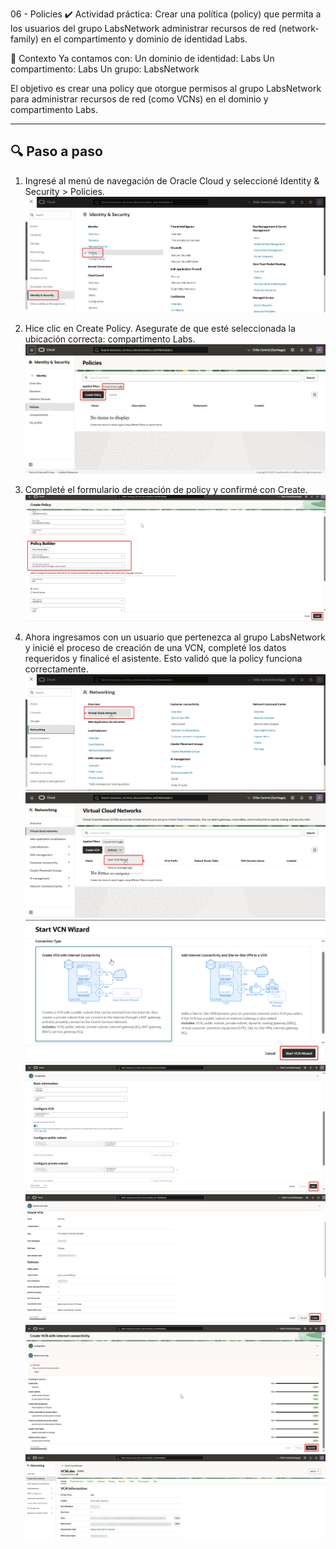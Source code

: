 06 - Policies
✔️ Actividad práctica:
Crear una política (policy) que permita a los usuarios del grupo LabsNetwork administrar recursos de red (network-family) en el compartimento y dominio de identidad Labs.

🧠 Contexto
Ya contamos con:
Un dominio de identidad: Labs
Un compartimento: Labs
Un grupo: LabsNetwork

El objetivo es crear una policy que otorgue permisos al grupo LabsNetwork para administrar recursos de red (como VCNs) en el dominio y compartimento Labs.

---
## 🔍 Paso a paso

1. Ingresé al menú de navegación de Oracle Cloud y seleccioné Identity & Security > Policies.  
   ![Paso 1](../screenshots/06-policy/01-06-policy.png)

2. Hice clic en Create Policy. Asegurate de que esté seleccionada la ubicación correcta: compartimento Labs.  
   ![Paso 2](../screenshots/06-policy/02-06-policy.png)

3. Completé el formulario de creación de policy y confirmé con Create.  
   ![Paso 3](../screenshots/06-policy/03-06-policy.png)

4. Ahora ingresamos con un usuario que pertenezca al grupo LabsNetwork y inicié el proceso de creación de una VCN, completé los datos requeridos y finalicé el asistente. Esto validó que la policy funciona correctamente.
   ![Paso 4](../screenshots/06-policy/04-A-06-policy.png)
   ![Paso 4](../screenshots/06-policy/04-B-06-policy.png)
   ![Paso 4](../screenshots/06-policy/04-C-06-policy.png)
   ![Paso 4](../screenshots/06-policy/04-D-06-policy.png)
   ![Paso 4](../screenshots/06-policy/04-E-06-policy.png)
   ![Paso 4](../screenshots/06-policy/04-F-06-policy.png)
   ![Paso 4](../screenshots/06-policy/04-G-06-policy.png)
